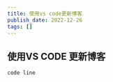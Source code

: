 ```yaml
---
title: 使用vs code更新博客
publish_date: 2022-12-26
tags: []
---
```


## 使用VS CODE 更新博客

`
  code
  line
`